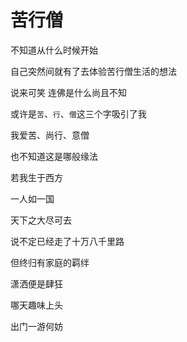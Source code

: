# 苦行僧


不知道从什么时候开始

自己突然间就有了去体验苦行僧生活的想法

说来可笑 连佛是什么尚且不知

或许是`苦`、`行`、`僧`这三个字吸引了我

我爱苦、尚行、意僧 

也不知道这是哪般缘法

若我生于西方 

一人如一国 

天下之大尽可去

说不定已经走了十万八千里路

但终归有家庭的羁绊

潇洒便是肆狂

哪天趣味上头

出门一游何妨